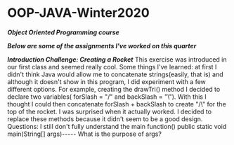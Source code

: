 # OOP-JAVA-Winter2020

***Object Oriented Programming course*** 

***Below are some of the assignments I've worked on this quarter***

***Introduction Challenge: Creating a Rocket***
This exercise was introduced in our first class and seemed really cool. Some things I've learned: 
at first I didn't think Java would allow me to concatenate strings(easily, that is) and although 
it doesn't show in this program, I did experiment with a few different options. For example, creating
the drawTri() method I decided to declare two variables( forSlash = "/" and backSlash = "\\"). With 
this I thought I could then concatenate forSlash + backSlash to create "/\\" for the top of the rocket.
I was surprised when it actually worked. I decided to replace these methods because it didn't seem to 
be a good design. Questions: I still don't fully understand the main function()
public static void main(String[] args)----- What is the purpose of args?

